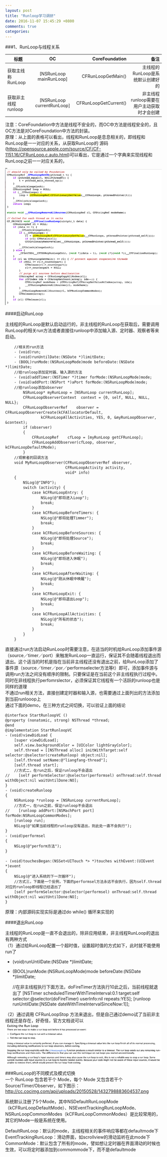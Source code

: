 ```yaml
---
layout: post
title: "Runloop学习调研"
date: 2016-11-07 15:45:29 +0800
comments: true
categories: 
---
```

###1、RunLoop与线程关系

|  标题         | OC           | CoreFoundation  |  备注  |
| -------------|:-------------:| -----:| -----:|
| 获取主线称RunLoop   | [NSRunLoop mainRunLoop]       | CFRunLoopGetMain() |   主线程的RunLoop是系统默认创建好的 |
| 获取非主线程runloop      | [NSRunLoop currentRunLoop]      | CFRunLoopGetCurrent()   |  非主线程runloop需要在用户主动获取时才会创建 |

 注意：CoreFoundation中方法是线程不安全的，而OC中方法是线程安全的，且OC方法是对CoreFoundation中方法的封装。  
 原理：从上面的表格可以看出，线程和RunLoop是息息相关的，即线程和RunLoop是一一对应的关系，从获取RunLoop的   源码(https://opensource.apple.com/source/CF/CF-1151.16/CFRunLoop.c.auto.html)可以看出，它是通过一个字典来实现线程和RunLoop之前一一对应关系的，  
 _
 ![Alt text](../images/runloop1.png)   
 
####启动RunLoop  

   主线程的RunLoop是默认启动运行的，非主线程的RunLoop在获取后，需要调用RunLoop的相关run方法或者直接往runloop中添加输入源、定时器、观察者等来启动。
   
		//相关的run方法
		- (void)run;
		- (void)runUntilDate:(NSDate *)limitDate;
		- (BOOL)runMode:(NSRunLoopMode)mode beforeDate:(NSDate *)limitDate;
		//给runloop添加定时器、输入源的方法
		- (void)addTimer:(NSTimer *)timer forMode:(NSRunLoopMode)mode;
		- (void)addPort:(NSPort *)aPort forMode:(NSRunLoopMode)mode;
		//给runloop添加observer
		    NSRunLoop* myRunLoop = [NSRunLoop currentRunLoop];
		    CFRunLoopObserverContext  context = {0, self, NULL, NULL, NULL};
		    CFRunLoopObserverRef    observer = CFRunLoopObserverCreate(kCFAllocatorDefault,
		            kCFRunLoopAllActivities, YES, 0, &myRunLoopObserver, &context);
		    if (observer)
		    {
		        CFRunLoopRef    cfLoop = [myRunLoop getCFRunLoop];
		        CFRunLoopAddObserver(cfLoop, observer, kCFRunLoopDefaultMode);
		    }
		//观察者的回调方法
		void MyRunLoopObserver(CFRunLoopObserverRef observer,
		                       CFRunLoopActivity activity,
		                       void* info)
		{
		    NSLog(@"INFO");
		    switch (activity) {
		        case kCFRunLoopEntry: {
		            NSLog(@"即将进入Loop");
		            break;
		        }
		        case kCFRunLoopBeforeTimers: {
		            NSLog(@"即将处理Timmer");
		            break;
		        }
		        case kCFRunLoopBeforeSources: {
		            NSLog(@"即将处理Source");
		            break;
		        }
		        case kCFRunLoopBeforeWaiting: {
		            NSLog(@"即将进入休眠");
		            break;
		        }
		        case kCFRunLoopAfterWaiting: {
		            NSLog(@"刚从休眠中唤醒");
		            break;
		        }
		        case kCFRunLoopExit: {
		            NSLog(@"即将退出Loop");
		            break;
		        }
		        case kCFRunLoopAllActivities: {
		            NSLog(@"所有的状态");
		            break;
		        }
		    }
		}
 
 直接通过run方法启动RunLoop时需要注意，在适当的时机给RunLoop添加事件源（source／timer／port）来触发RunLoop一直运行，保证其不会随着线程退出而退出。这个适当的时机是指在当前非主线程还没有退出之前，给RunLoop添加了事件源（source／timer／por／performselecter方法等t）即可，添加事件源与调用run方法之间没有顺序的限制。只要保证是在当前这个非主线程执行过程中。同时在非线程执行perfomrslector，必须保证其它线程有一个活跃的runloop也是同样的道理   
 不通过run相关方法，直接创建定时器和输入源，也需要通过上面列出的方法添加到当前runlooop上  
  通过下面的demo，在三种方式之间切换，可以验证上面的结论  
  
	@interface StartRunloopVC ()
	@property (nonatomic, strong) NSThread *thread;
	@end
	@implementation StartRunloopVC
	- (void)viewDidLoad {
	    [super viewDidLoad];
	    self.view.backgroundColor = [UIColor lightGrayColor];
	    self.thread = [[NSThread alloc] initWithTarget:self selector:@selector(createRunloop) object:nil];
	    [self.thread setName:@"liangfang-thread"];
	    [self.thread start];
	    //方式二，在run之后，保证runloop不会退出
	//    [self performSelector:@selector(performsel) onThread:self.thread withObject:nil waitUntilDone:NO];
	}
	- (void)createRunloop
	{
	    NSRunLoop *runloop = [NSRunLoop currentRunLoop];
	    //方式一，在run之前，保证runloop不会退出
	//    [runloop addPort:[NSMachPort port] forMode:NSRunLoopCommonModes];
	    [runloop run];
	    NSLog(@"如果当前线程的runloop没有退出，则此处一直不会执行");
	}
	- (void)performsel
	{
	    NSLog(@"perform方法");
	}
	 
	- (void)touchesBegan:(NSSet<UITouch *> *)touches withEvent:(UIEvent *)event
	{
	    NSLog(@"进入系统的下一次循环");
	    //方式三，下面是一个反例，下面的performsel方法永远不会执行，因为self.thread对应的runloop即线程已经退出了
	    [self performSelector:@selector(performsel) onThread:self.thread withObject:nil waitUntilDone:NO];
	}
	
原理：内部源码实现实际是通过do while() 循环来实现的

####退出RunLoop
	
主线程的RunLoop是一直不会退出的，除非应用结束，非主线程RunLoop的退出有两种方式  
（1）通过给RunLoop配置一个超时值，设置超时值的方式如下，此时就不能使用run了  
- (void)runUntilDate:(NSDate *)limitDate;  
- (BOOL)runMode:(NSRunLoopMode)mode beforeDate:(NSDate *)limitDate;  

	//在非主线程执行下面方法，doFireTimer方法执行10此之后，当前线程就退出了
	[NSTimer scheduledTimerWithTimeInterval:0.1 target:self selector:@selector(doFireTimer) userInfo:nil repeats:YES];
	[runloop runUntilDate:[NSDate dateWithTimeIntervalSinceNow:1]];
 
 （2）通过调用 CFRunLoopStop 方法来退出，但是自己通过demo试了当前非主线程还是存在，好奇怪，官方文档说可以  
  ![Alt text](../images/runloop2.png)  
  
###RunLoop的不同模式及模式切换  
一个 RunLoop 包含若干个 Mode，每个 Mode 又包含若干个 Source/Timer/Observer，如下图示：http://cc.cocimg.com/api/uploads/20150528/1432798883604537.png  

系统默认注册了5个Mode，其中NSDefaultRunLoopMode（kCFRunLoopDefaultMode）、NSEventTrackingRunLoopMode、NSRunLoopCommonModes（kCFRunLoopCommonModes）是比较常用的，其它的Mode一般是系统在使用。  

DefaultRunLoop：默认的mode，主线程相关的事件响应等都在defaultmode下  
EventTrackingRunLoop：滑动界面，如scrollview的滑动监听在此mode下  
CommonMode：默认包含了所有的mode，譬如想让定时器在界面滑动的时候也生效，可以将定时器添加到commommode下，而不是defaultmode  